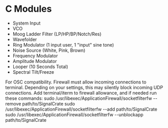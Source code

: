 # C Modules

- System Input
- VCO
- Moog Ladder Filter (LP/HP/BP/Notch/Res)
- Wavefolder
- Ring Modulator (1 input user, 1 "input" sine tone)
- Noise Source (White, Pink, Brown)
- Frequency Modulator
- Amplitude Modulator
- Looper (10 Seconds Total)
- Spectral Tilt/Freeze



For OSC compatibility. Firewall must allow incoming connections to terminal.
Depending on your settings, this may silently block incoming UDP connections.
Add terminal/iterm to firewall allowance, and if needed run these commands:
sudo /usr/libexec/ApplicationFirewall/socketfilterfw --remove path/to/SignalCrate
sudo /usr/libexec/ApplicationFirewall/socketfilterfw --add path/to/SignalCrate
sudo /usr/libexec/ApplicationFirewall/socketfilterfw --unblockapp path/to/SignalCrate


